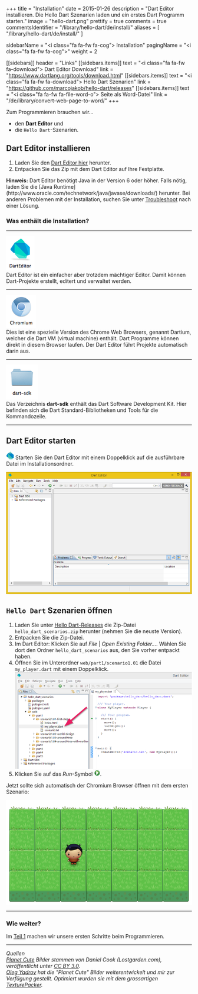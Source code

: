 +++
title = "Installation"
date = 2015-01-26
description = "Dart Editor installieren. Die Hello Dart Szenarien laden und ein erstes Dart Programm starten."
image = "hello-dart.png"
prettify = true
comments = true
commentsIdentifier = "/library/hello-dart/de/install/"
aliases = [ 
  "/library/hello-dart/de/install/" 
]

sidebarName = "<i class=\"fa fa-fw fa-cog\"></i> Installation"
pagingName = "<i class=\"fa fa-fw fa-cog\"></i>"
weight = 2

[[sidebars]]
header = "Links"
[[sidebars.items]]
text = "<i class=\"fa fa-fw fa-download\"></i> Dart Editor Download"
link = "https://www.dartlang.org/tools/download.html"
[[sidebars.items]]
text = "<i class=\"fa fa-fw fa-download\"></i> Hello Dart Szenarien"
link = "https://github.com/marcojakob/hello-dart/releases"
[[sidebars.items]]
text = "<i class=\"fa fa-fw fa-file-word-o\"></i> Seite als Word-Datei"
link = "/de/library/convert-web-page-to-word/"
+++

Zum Programmieren brauchen wir... 

* den **Dart Editor** und 
* die `Hello Dart`-Szenarien.


## Dart Editor installieren

1. Laden Sie den [Dart Editor hier](https://www.dartlang.org/tools/download.html) herunter.
2. Entpacken Sie das Zip mit dem Dart Editor auf Ihre Festplatte.

<div class="alert alert-info">
  <strong>Hinweis:</strong> Dart Editor benötigt Java in der Version 6 oder höher. Falls nötig, laden Sie die [Java Runtime](http://www.oracle.com/technetwork/java/javase/downloads/) herunter. Bei anderen Problemen mit der Installation, suchen Sie unter <a href="https://www.dartlang.org/tools/editor/troubleshoot.html" class="alert-link">Troubleshoot</a> nach einer Lösung.
</div>


### Was enthält die Installation?

***

<div class="row">
  <div class="col-md-2">
    <img src="dart-editor-icon.png" alt="Dart Editor">
  </div>
  <div class="col-md-7">
    Dart Editor ist ein einfacher aber trotzdem mächtiger Editor. Damit können Dart-Projekte erstellt, editert und verwaltet werden. 
  </div>
</div>

***

<div class="row">
  <div class="col-md-2">
    <img src="chromium-icon.png" alt="Dartium">
  </div>
  <div class="col-md-7">
    Dies ist eine spezielle Version des Chrome Web Browsers, genannt Dartium, welcher die Dart VM (virtual machine) enthält. Dart Programme können direkt in diesem Browser laufen. Der Dart Editor führt Projekte automatisch darin aus.
  </div>
</div>

***

<div class="row">
  <div class="col-md-2">
    <img src="dart-sdk-icon.png" alt="Dart SDK">
  </div>
  <div class="col-md-7">
    Das Verzeichnis <strong>dart-sdk</strong> enthält das Dart Software Development Kit. Hier befinden sich die Dart Standard-Bibliotheken und Tools für die Kommandozeile.
  </div>
</div>

***


## Dart Editor starten

![Dart Editor Executable](dart-logo-21.png) Starten Sie den Dart Editor mit einem Doppelklick auf die ausführbare Datei im Installationsordner.

![Dart Editor](dart-editor.png)


## `Hello Dart` Szenarien öffnen

1. Laden Sie unter [Hello Dart-Releases](https://github.com/marcojakob/hello-dart/releases) die Zip-Datei `hello_dart_scenarios.zip` herunter (nehmen Sie die neuste Version).  
2. Entpacken Sie die Zip-Datei.
3. Im Dart Editor: Klicken Sie auf *File* | *Open Existing Folder...*. Wählen Sie dort den Ordner `hello_dart_scenarios` aus, den Sie vorher entpackt haben.
4. Öffnen Sie im Unterordner `web/part1/scenario1.01` die Datei `my_player.dart` mit einem Doppelklick.   
![My Player](my-player.png)
5. Klicken Sie auf das *Run*-Symbol ![Run](run.png).

Jetzt sollte sich automatisch der Chromium Browser öffnen mit dem ersten Szenario:

![First Scenario](first-scenario.png)


***

### Wie weiter?

Im [Teil 1](/de/library/hello-dart/part1/) machen wir unsere ersten Schritte beim Programmieren.

***

*Quellen*<br>
<em class="small">
[Planet Cute](http://www.lostgarden.com/2007/05/dancs-miraculously-flexible-game.html) Bilder stammen von Daniel Cook (Lostgarden.com), veröffentlicht unter [CC BY 3.0](http://creativecommons.org/licenses/by/3.0/us/).<br>
[Oleg Yadrov](https://www.linkedin.com/in/olegyadrov) hat die "Planet Cute" Bilder weiterentwickelt und mir zur Verfügung gestellt. Optimiert wurden sie mit dem grossartigen [TexturePacker](https://www.codeandweb.com/texturepacker).
</em>